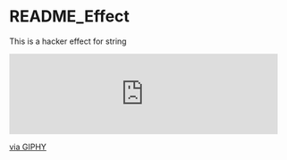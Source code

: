 # README_Effect
This is a hacker effect for string
<iframe src="https://giphy.com/embed/Bpb7D73NpMaVryCVIT" width="480" height="144" frameBorder="0" class="giphy-embed" allowFullScreen></iframe><p><a href="https://giphy.com/gifs/Bpb7D73NpMaVryCVIT">via GIPHY</a></p>

